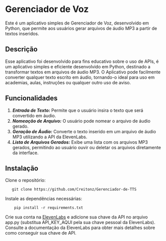# Gerenciador de Voz
Este é um aplicativo simples de Gerenciador de Voz, desenvolvido em Python, que permite aos usuários gerar arquivos de áudio MP3 a partir de textos inseridos.

## Descrição

Esse aplicativo foi desenvolvido para fins educativo sobre o uso de APIs, é um aplicativo simples e eficiente desenvolvido em Python, destinado a transformar textos em arquivos de áudio MP3. O Aplicativo pode facilmente converter qualquer texto escrito em áudio, tornando-o ideal para uso em academias, aulas, instruções ou qualquer outro uso de aviso.

## Funcionalidades 

1. ***Entrada de Texto:*** Permite que o usuário insira o texto que será convertido em áudio.
2. ***Nomeação de Arquivo:*** O usuário pode nomear o arquivo de áudio gerado.
3. ***Geração de Áudio:*** Converte o texto inserido em um arquivo de áudio MP3 utilizando a API da ElevenLabs.
4. ***Lista de Arquivos Gerados:*** Exibe uma lista com os arquivos MP3 gerados, permitindo ao usuário ouvir ou deletar os arquivos diretamente da interface.

## Instalação

Clone o repositório:

```
   git clone https://github.com/Creitonz/Gerenciador-de-TTS
```

Instale as dependências necessárias:

```
    pip install -r requirements.txt
```

Crie sua conta na [ElevenLabs](https://www.elevenlabs.io) e adicione sua chave da API no arquivo app.py (substitua API_KEY_AQUI pela sua chave pessoal da ElevenLabs). Consulte a documentação da ElevenLabs para obter mais detalhes sobre como conseguir sua chave de API.
